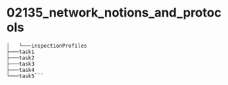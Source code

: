# 02135_network_notions_and_protocols
```├───.idea
│   └───inspectionProfiles
├───task1
├───task2
├───task3
├───task4
└───task5```
